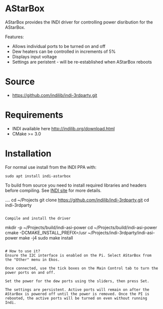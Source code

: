 # AStarBox
AStarBox provides the INDI driver for controlling power disribution for the AStarBox.

Features:
  - Allows individual ports to be turned on and off
  - Dew heaters can be controlled in increments of 5%
  - Displays input voltage
  - Settings are peristent - will be re-established when AStarBox reboots

# Source
* https://github.com/indilib/indi-3rdparty.git

# Requirements
* INDI available here http://indilib.org/download.html
* CMake >= 3.0

# Installation
For normal use install from the INDI PPA with:
```
sudo apt install indi-astarbox
```

To build from source you need to install required libraries and headers before compiling. See [INDI site](http://indilib.org/download.html) for more details.

....
cd ~/Projects
git clone https://github.com/indilib/indi-3rdparty.git
cd indi-3rdparty
```

Compile and install the driver
```
mkdir -p ~/Projects/build/indi-asi-power
cd ~/Projects/build/indi-asi-power
cmake -DCMAKE_INSTALL_PREFIX=/usr ~/Projects/indi-3rdparty/indi-asi-power
make -j4
sudo make install
```

# How to use it?
Ensure the I2C interface is enabled on the Pi. Select AStarBox from the "Other" menu in Ekos.

Once connected, use the tick boxes on the Main Control tab to turn the power ports on and off.

Set the power for the dew ports using the sliders, then press Set.

The settings are persistent. Active ports will remain on after the AStarBox is powered off until the power is removed. Once the PI is rebooted, the active ports will be turned on even without running Indi.
